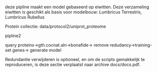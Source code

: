 deze pipline maakt een model gebaseerd op eiwitten.
Deze verzameling eiwitten is geschikt als basis voor modelbouw: 
Lumbricus Terrestris, Lumbricus Rubellus

Protein collectie:
data/protocol2/uniprot_proteome

pipline2

query proteins->gth.cocnat.aln->bonafide-> remove redudancy->training-set genes-> generate model



 Redundantie verwijderen is optioneel, en om de scripts gemakkelijk te reproduceren,
 is deze sectie verplaatst naar  archive docs/docs.pdf.


